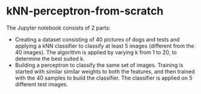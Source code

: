 # kNN-perceptron-from-scratch
The Jupyter notebook consists of 2 parts:
- Creating a dataset consisting of 40 pictures of dogs and tests and applying a kNN classifier to classify at least 5 images (different from the 40 images). The algorithm is applied by varying k from 1 to 20, to determine the best suited k.
- Building a perceptron to classify the same set of images. Training is started with similar similar weights to both the features, and then trained with the 40 samples to build the classifier. The classifier is applied on 5 different test images.
